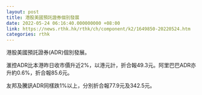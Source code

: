 ```yaml
---
layout: post
title: 港股美國預託證券個別發展
date: 2022-05-24 06:16:40.000000000 +08:00
link: https://news.rthk.hk/rthk/ch/component/k2/1649850-20220524.htm
categories: rthk
---
```


港股美國預託證券(ADR)個別發展。

滙控ADR比本港昨日收市價升近2%，以港元計，折合報49.3元。阿里巴巴ADR亦升約0.6%，折合報85.6元。

友邦及騰訊ADR同樣跌1%以上，分別折合報77.9元及342.5元。
